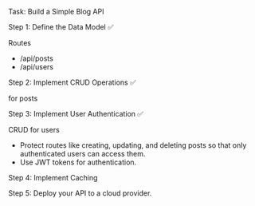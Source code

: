 Task: Build a Simple Blog API


Step 1: Define the Data Model ✅

Routes

- /api/posts
- /api/users

Step 2: Implement CRUD Operations ✅

for posts

Step 3: Implement User Authentication ✅

CRUD for users 

- Protect routes like creating, updating, and deleting posts so that only authenticated users can access them.
- Use JWT tokens for authentication.

Step 4: Implement Caching


Step 5: Deploy your API to a cloud provider.
